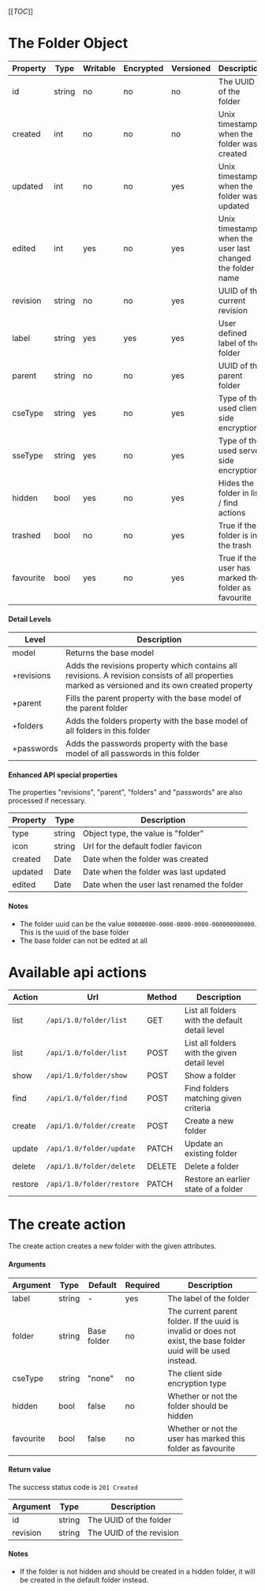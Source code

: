 [[_TOC_]]

# The Folder Object
| Property | Type | Writable | Encrypted | Versioned | Description |
| --- | --- | --- | --- | --- | --- |
| id | string | no | no | no | The UUID of the folder |
| created | int | no | no | no | Unix timestamp when the folder was created |
| updated | int | no | no | yes | Unix timestamp when the folder was updated |
| edited | int | yes | no | yes | Unix timestamp when the user last changed the folder name |
| revision | string | no | no | yes | UUID of the current revision |
| label | string | yes | yes | yes | User defined label of the folder |
| parent | string | no | no | yes | UUID of the parent folder |
| cseType | string | yes | no | yes | Type of the used client side encryption |
| sseType | string | yes | no | yes | Type of the used server side encryption |
| hidden | bool | yes | no | yes | Hides the folder in list / find actions |
| trashed | bool | no | no | yes | True if the folder is in the trash |
| favourite | bool | yes | no | yes | True if the user has marked the folder as favourite |

#### Detail Levels
| Level | Description |
| --- | --- |
| model | Returns the base model |
| +revisions | Adds the revisions property which contains all revisions. A revision consists of all properties marked as versioned and its own created property |
| +parent | Fills the parent property with the base model of the parent folder |
| +folders | Adds the folders property with the base model of all folders in this folder |
| +passwords | Adds the passwords property with the base model of all passwords in this folder |

#### Enhanced API special properties
The properties "revisions", "parent", "folders" and "passwords" are also processed if necessary.

| Property | Type | Description |
| --- | --- | --- |
| type | string | Object type, the value is "folder" |
| icon | string | Url for the default fodler favicon |
| created | Date | Date when the folder was created |
| updated | Date | Date when the folder was last updated |
| edited | Date | Date when the user last renamed the folder |

#### Notes
 - The folder uuid can be the value `00000000-0000-0000-0000-000000000000`. This is the uuid of the base folder
 - The base folder can not be edited at all


# Available api actions
| Action | Url | Method | Description |
| --- | --- | --- | --- |
| list | `/api/1.0/folder/list` | GET | List all folders with the default detail level |
| list | `/api/1.0/folder/list` | POST | List all folders with the given detail level |
| show | `/api/1.0/folder/show` | POST | Show a folder |
| find | `/api/1.0/folder/find` | POST | Find folders matching given criteria |
| create | `/api/1.0/folder/create` | POST | Create a new folder |
| update | `/api/1.0/folder/update` | PATCH | Update an existing folder |
| delete | `/api/1.0/folder/delete` | DELETE | Delete a folder |
| restore | `/api/1.0/folder/restore` | PATCH | Restore an earlier state of a folder |


# The create action
The create action creates a new folder with the given attributes.

#### Arguments
| Argument | Type | Default | Required | Description |
| --- | --- | --- | --- | --- |
| label | string | - | yes | The label of the folder |
| folder | string | Base folder | no | The current parent folder. If the uuid is invalid or does not exist, the base folder uuid will be used instead. |
| cseType | string | "none" | no | The client side encryption type |
| hidden | bool | false | no | Whether or not the folder should be hidden |
| favourite | bool | false | no | Whether or not the user has marked this folder as favourite |

#### Return value
The success status code is `201 Created`

| Argument | Type | Description |
| --- | --- | --- |
| id | string | The UUID of the folder |
| revision | string | The UUID of the revision |

#### Notes
 - If the folder is not hidden and should be created in a hidden folder, it will be created in the default folder instead.
